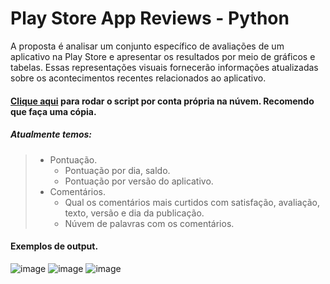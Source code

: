 # Play Store App Reviews - Python

A proposta é analisar um conjunto específico de avaliações de um aplicativo na Play Store e apresentar os resultados por meio de gráficos e tabelas. Essas representações visuais fornecerão informações atualizadas sobre os acontecimentos recentes relacionados ao aplicativo.

#### **[Clique aqui](https://colab.research.google.com/drive/1ojyAS1UWHKVCbbmFqIQgqI9l8Jj5EBEL?usp=sharing)** para rodar o script por conta própria na núvem. Recomendo que faça uma cópia.

##### Atualmente temos:
> 
> - Pontuação.
>     - Pontuação por dia, saldo.
>     - Pontuação por versão do aplicativo.
> - Comentários.
>     - Qual os comentários mais curtidos com satisfação, avaliação, texto, versão e dia da publicação.
>     - Núvem de palavras com os comentários.

#### Exemplos de output.
![image](https://github.com/geraldoahnert/play-store-app-reviews/assets/41551840/4eb651dc-53bf-466d-ad2a-4ee121c0be92)
![image](https://github.com/geraldoahnert/play-store-app-reviews/assets/41551840/709c89e4-16f7-4812-98b4-8fced373afa7)
![image](https://github.com/geraldoahnert/play-store-app-reviews/assets/41551840/bc883719-21b8-427d-8274-14be10c629c8)
